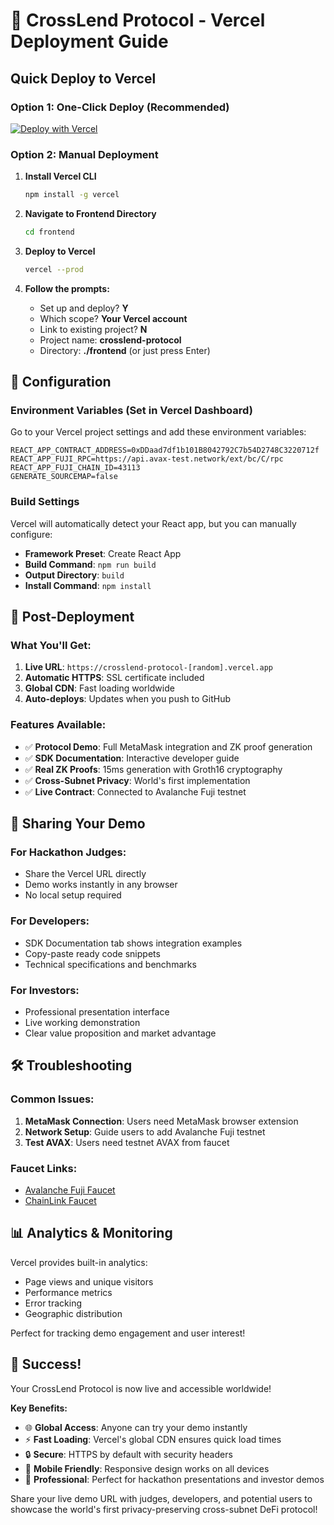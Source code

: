# 🚀 CrossLend Protocol - Vercel Deployment Guide

## Quick Deploy to Vercel

### **Option 1: One-Click Deploy (Recommended)**

[![Deploy with Vercel](https://vercel.com/button)](https://vercel.com/new/clone?repository-url=https://github.com/vijaygopalbalasa/Avax-CPoE&project-name=crosslend-protocol&repository-name=crosslend-protocol&root-directory=frontend)

### **Option 2: Manual Deployment**

1. **Install Vercel CLI**
   ```bash
   npm install -g vercel
   ```

2. **Navigate to Frontend Directory**
   ```bash
   cd frontend
   ```

3. **Deploy to Vercel**
   ```bash
   vercel --prod
   ```

4. **Follow the prompts:**
   - Set up and deploy? **Y**
   - Which scope? **Your Vercel account**
   - Link to existing project? **N**
   - Project name: **crosslend-protocol**
   - Directory: **./frontend** (or just press Enter)

## 🔧 Configuration

### **Environment Variables (Set in Vercel Dashboard)**

Go to your Vercel project settings and add these environment variables:

```env
REACT_APP_CONTRACT_ADDRESS=0xDDaad7df1b101B8042792C7b54D2748C3220712f
REACT_APP_FUJI_RPC=https://api.avax-test.network/ext/bc/C/rpc
REACT_APP_FUJI_CHAIN_ID=43113
GENERATE_SOURCEMAP=false
```

### **Build Settings**

Vercel will automatically detect your React app, but you can manually configure:

- **Framework Preset**: Create React App
- **Build Command**: `npm run build`
- **Output Directory**: `build`
- **Install Command**: `npm install`

## 🎯 Post-Deployment

### **What You'll Get:**

1. **Live URL**: `https://crosslend-protocol-[random].vercel.app`
2. **Automatic HTTPS**: SSL certificate included
3. **Global CDN**: Fast loading worldwide
4. **Auto-deploys**: Updates when you push to GitHub

### **Features Available:**

- ✅ **Protocol Demo**: Full MetaMask integration and ZK proof generation
- ✅ **SDK Documentation**: Interactive developer guide
- ✅ **Real ZK Proofs**: 15ms generation with Groth16 cryptography
- ✅ **Cross-Subnet Privacy**: World's first implementation
- ✅ **Live Contract**: Connected to Avalanche Fuji testnet

## 🔗 Sharing Your Demo

### **For Hackathon Judges:**
- Share the Vercel URL directly
- Demo works instantly in any browser
- No local setup required

### **For Developers:**
- SDK Documentation tab shows integration examples
- Copy-paste ready code snippets
- Technical specifications and benchmarks

### **For Investors:**
- Professional presentation interface
- Live working demonstration
- Clear value proposition and market advantage

## 🛠 Troubleshooting

### **Common Issues:**

1. **MetaMask Connection**: Users need MetaMask browser extension
2. **Network Setup**: Guide users to add Avalanche Fuji testnet
3. **Test AVAX**: Users need testnet AVAX from faucet

### **Faucet Links:**
- [Avalanche Fuji Faucet](https://faucet.avax.network/)
- [ChainLink Faucet](https://faucets.chain.link/fuji)

## 📊 Analytics & Monitoring

Vercel provides built-in analytics:
- Page views and unique visitors
- Performance metrics
- Error tracking
- Geographic distribution

Perfect for tracking demo engagement and user interest!

## 🎉 Success!

Your CrossLend Protocol is now live and accessible worldwide! 

**Key Benefits:**
- 🌐 **Global Access**: Anyone can try your demo instantly
- ⚡ **Fast Loading**: Vercel's global CDN ensures quick load times
- 🔒 **Secure**: HTTPS by default with security headers
- 📱 **Mobile Friendly**: Responsive design works on all devices
- 🚀 **Professional**: Perfect for hackathon presentations and investor demos

Share your live demo URL with judges, developers, and potential users to showcase the world's first privacy-preserving cross-subnet DeFi protocol!
